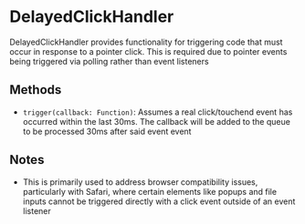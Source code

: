 # DelayedClickHandler

DelayedClickHandler provides functionality for triggering code that must occur in response to a pointer click. This is required due to pointer events being triggered via polling rather than event listeners

## Methods

- `trigger(callback: Function)`: Assumes a real click/touchend event has occurred within the last 30ms. The callback will be added to the queue to be processed 30ms after said event event

## Notes

- This is primarily used to address browser compatibility issues, particularly with Safari, where certain elements like popups and file inputs cannot be triggered directly with a click event outside of an event listener
